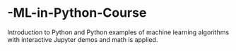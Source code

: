 # -ML-in-Python-Course
Introduction to Python and Python examples of machine learning algorithms with interactive Jupyter demos and math is applied.
